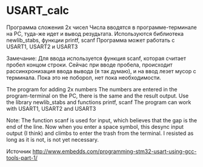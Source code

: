 ﻿USART_calc
==========

Программа сложения 2х чисел
Числа вводятся в программе-терминале на PC, туда-же идет и вывод резудьтата.
Используются библиотека newlib_stabs, функции printf, scanf
Программа может работать с USART1, USART2 и USART3

Замечание: Для ввода используется функция scanf, которая считает пробел концом
строки. Сейчас при вводе пробела, происходит рассинхронизация ввода вывода (я
так думаю), и на ввод лезет мусор с терминала. Пока это не поборол, нет пока 
необходимости. 

The program for adding 2x numbers
The numbers are entered in the program-terminal on the PC, there is the same and
the result output. Use the library newlib_stabs and functions printf, scanf
The program can work with USART1, USART2 and USART3

Note: The function scanf is used for input, which believes that the gap is the end
of the line. Now when you enter a space symbol, this desync input output (I
think) and climbs to enter the trash from the terminal. I resisted as long as it is not,
is not yet necessary.

Источник http://www.embedds.com/programming-stm32-usart-using-gcc-tools-part-1/
